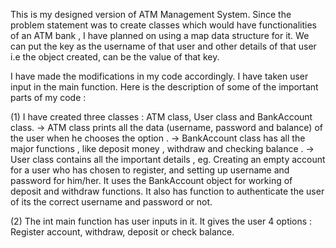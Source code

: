 This is my designed version of ATM Management System. 
Since the problem statement was to create classes which would have functionalities of an ATM bank , I have planned on using a map data structure for it. 
We can put the key as the username of that user and other details of that user i.e the object created,  can be the value of that key.

I have made the modifications in my code accordingly. I have taken user input in the main function.
Here is the description of some of the important parts of my code : 

(1) I have created three classes : ATM class, User class and BankAccount class.
    -> ATM class prints all the data (username, password and balance) of the user when he chooses the option . 
    -> BankAccount class has all the major functions , like deposit money , withdraw and checking balance .
    -> User class contains all the important details , eg. Creating an empty account for a user who has chosen to register, and setting up username and password for him/her. It uses the BankAccount object for working of deposit and withdraw functions. It also has function to authenticate the user of its the correct username and password or not.

(2) The int main function has user inputs in it. It gives the user 4 options : 
Register account, withdraw, deposit or check balance. 
